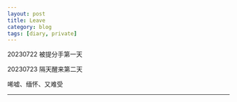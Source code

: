 ```yaml
---
layout: post
title: Leave
category: blog
tags: [diary, private]
---
```


20230722 被提分手第一天

20230723 隔天醒来第二天

唏嘘、缅怀、又难受

---